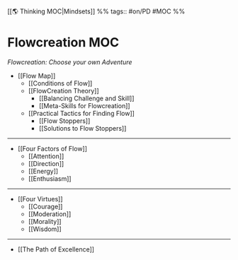 [[🌎 Thinking MOC|Mindsets]] %% tags:: #on/PD #MOC %%

# Flowcreation MOC
*Flowcreation: Choose your own Adventure*

- [[Flow Map]]
	- [[Conditions of Flow]]
	- [[FlowCreation Theory]]
		- [[Balancing Challenge and Skill]]
		- [[Meta-Skills for Flowcreation]]
	- [[Practical Tactics for Finding Flow]]
		- [[Flow Stoppers]]
		- [[Solutions to Flow Stoppers]]	

---
- [[Four Factors of Flow]]
	- [[Attention]]
	- [[Direction]]
	- [[Energy]]
	- [[Enthusiasm]]

---
- [[Four Virtues]]
	- [[Courage]]
	- [[Moderation]]
	- [[Morality]]
	- [[Wisdom]]

---
- [[The Path of Excellence]]



